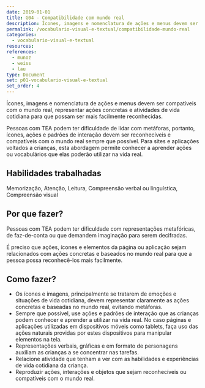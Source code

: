```yaml
---
date: 2019-01-01
title: G04 - Compatibilidade com mundo real
description: Ícones, imagens e nomenclatura de ações e menus devem ser compatíveis com o mundo real, representar ações concretas e atividades de vida cotidiana para que possam ser mais facilmente reconhecidas.
permalink: /vocabulario-visual-e-textual/compatibilidade-mundo-real
categories:
  - vocabulario-visual-e-textual
resources:
references:
  - munoz
  - weiss
  - lau
type: Document
set: p01-vocabulario-visual-e-textual
set_order: 4
---
```


Ícones, imagens e nomenclatura de ações e menus devem ser compatíveis com o mundo real, representar ações concretas e atividades de vida cotidiana para que possam ser mais facilmente reconhecidas.

Pessoas com TEA podem ter dificuldade de lidar com metáforas, portanto, ícones, ações e padrões de interação devem ser reconhecíveis e compatíveis com o mundo real sempre que possível. Para sites e aplicações voltados a crianças, esta abordagem permite conhecer a aprender ações ou vocabulários que elas poderão utilizar na vida real.

## Habilidades trabalhadas

Memorização, Atenção, Leitura, Compreensão verbal ou linguística, Compreensão visual

## Por que fazer?

Pessoas com TEA podem ter dificuldade com representações metafóricas, de faz-de-conta ou que demandem imaginação para serem decifradas. 

É preciso que ações, ícones e elementos da página ou aplicação sejam relacionados com ações concretas e baseados no mundo real para que a pessoa possa reconhecê-los mais facilmente.

## Como fazer?

- Os ícones e imagens, principalmente se tratarem de emoções e situações de vida cotidiana, devem representar claramente as ações concretas e baseadas no mundo real, evitando metáforas.
- Sempre que possível, use ações e padrões de interação que as crianças podem conhecer e aprender a utilizar na vida real. No caso páginas e aplicações utilizadas em dispositivos móveis como tablets, faça uso das ações naturais providas por estes dispositivos para manipular elementos na tela.
- Representações verbais, gráficas e em formato de personagens auxiliam as crianças a se concentrar nas tarefas.
- Relacione atividade que tenham a ver com as habilidades e experiências de vida cotidiana da criança.
- Reproduzir ações, interações e objetos que sejam reconhecíveis ou compatíveis com o mundo real.